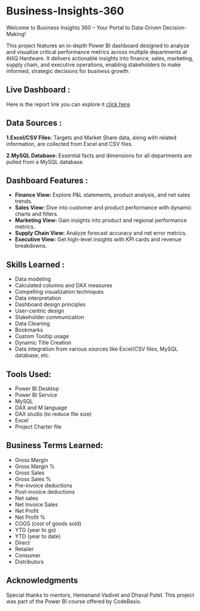 # Business-Insights-360

Welcome to Business Insights 360 – Your Portal to Data-Driven Decision-Making!

This project features an in-depth Power BI dashboard designed to analyze and visualize critical performance metrics across multiple departments at AtliQ Hardware. It delivers actionable insights into finance, sales, marketing, supply chain, and executive operations, enabling stakeholders to make informed, strategic decisions for business growth.

## Live Dashboard :
Here is the report link you can explore it [click here](https://app.powerbi.com/links/IRS6jDUV2O?ctid=c6e549b3-5f45-4032-aae9-d4244dc5b2c4&pbi_source=linkShare)

## Data Sources :
  **1.Excel/CSV Files:** Targets and Market Share data, along with related information, are collected from Excel and CSV files. 
  
  **2.MySQL Database:** Essential facts and dimensions for all departments are pulled from a MySQL database.

## Dashboard Features :
- **Finance View:** Explore P&L statements, product analysis, and net sales trends.
- **Sales View:** Dive into customer and product performance with dynamic charts and filters.
- **Marketing View:** Gain insights into product and regional performance metrics.
- **Supply Chain View:** Analyze forecast accuracy and net error metrics.
- **Executive View:** Get high-level insights with KPI cards and revenue breakdowns.

## Skills Learned :
-  Data modeling
-  Calculated columns and DAX measures
-  Compelling visualization techniques
-  Data interpretation
-  Dashboard design principles
-  User-centric design
-  Stakeholder communication
-  Data Cleaning
-  Bookmarks
-  Custom Tooltip usage
-  Dynamic Title Creation
-  Data integration from various sources like Excel/CSV files, MySQL database, etc.

## Tools Used:
-  Power BI Desktop
-  Power BI Service
-  MySQL
-  DAX and M language
-  DAX studio (to reduce file size)
-  Excel
-  Project Charter file

## Business Terms Learned:
- Gross Margin
- Gross Margin %
- Gross Sales
- Gross Sales %
- Pre-invoice deductions
- Post-invoice deductions
- Net sales
- Net Invoice Sales
- Net Profit
- Net Profit %
- COGS (cost of goods sold)
- YTG (year to go)
- YTD (year to date)
- Direct
- Retailer
- Consumer
- Distributors

## Acknowledgments
Special thanks to mentors, Hemanand Vadivel and Dhaval Patel. This project was part of the Power BI course offered by CodeBasis.
